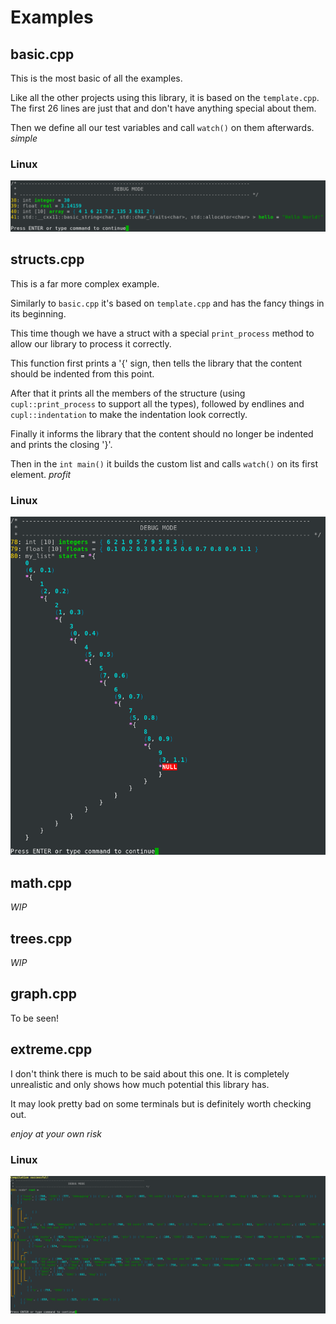 # Examples

## basic.cpp

This is the most basic of all the examples. 

Like all the other projects using this library, it is based on the `template.cpp`. The first 26 lines are just that and don't have anything special about them.

Then we define all our test variables and call `watch()` on them afterwards. _simple_

### Linux

![basic.cpp on Linux](../screenshots/Linux_basic.png)

## structs.cpp

This is a far more complex example.

Similarly to `basic.cpp` it's based on `template.cpp` and has the fancy things in its beginning.

This time though we have a struct with a special `print_process` method to allow our library to process it correctly.

This function first prints a '{' sign, then tells the library that the content should be indented from this point.

After that it prints all the members of the structure (using `cupl::print_process` to support all the types), followed by endlines and `cupl::indentation` to make the indentation look correctly.

Finally it informs the library that the content should no longer be indented and prints the closing '}'.

Then in the `int main()` it builds the custom list and calls `watch()` on its first element. _profit_

### Linux

![structs.cpp on Linux](../screenshots/Linux_structs.png)

## math.cpp

_WIP_

## trees.cpp

_WIP_

## graph.cpp

To be seen!

## extreme.cpp

I don't think there is much to be said about this one. It is completely unrealistic and only shows how much potential this library has.

It may look pretty bad on some terminals but is definitely worth checking out.

_enjoy at your own risk_

### Linux

![extreme.cpp on Linux](../screenshots/Linux_extreme.png)

